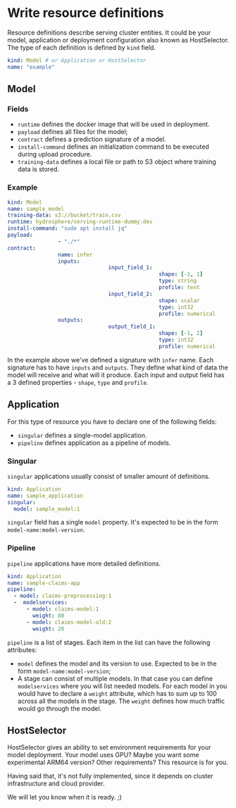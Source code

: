 # Write resource definitions

Resource definitions describe serving cluster entities.
It could be your model, application or deployment configuration also known as HostSelector.
The type of each definition is defined by `kind` field. 

```yaml
kind: Model # or Application or HostSelector
name: "example"
```

## Model

### Fields

- `runtime` defines the docker image that will be used in deployment.
- `payload` defines all files for the model;
- `contract` defines a prediction signature of a model.
- `install-command` defines an initialization command to be executed during upload procedure.
- `training-data` defines a local file or path to S3 object where training data is stored.

### Example

```yaml
kind: Model
name: sample_model
training-data: s3://bucket/train.csv
runtime: hydrosphere/serving-runtime-dummy:dev
install-command: "sudo apt install jq" 
payload: 
				- "./*"
contract:
				name: infer
				inputs:
								input_field_1:
												shape: [-1, 1]
												type: string
												profile: text
								input_field_2:
												shape: scalar
												type: int32
												profile: numerical
				outputs: 
								output_field_1:
												shape: [-1, 2]
												type: int32 
												profile: numerical
```

In the example above we've defined a signature with `infer` name. 
Each signature has to have `inputs` and `outputs`. 
They define what kind of data the model will receive and what will it produce. 
Each input and output field has a 3 defined properties - `shape`, `type` and `profile`. 


## Application

For this type of resource you have to declare one of the following fields:

- `singular` defines a single-model application. 
- `pipeline` defines application as a pipeline of models.  

### Singular

`singular` applications usually consist of smaller amount of definitions. 

```yaml
kind: Application
name: sample_application
singular:
  model: sample_model:1
```

`singular` field has a single `model` property. It's expected to be in the form `model-name:model-version`.

### Pipeline

`pipeline` applications have more detailed definitions.

```yaml
kind: Application
name: sample-claims-app
pipeline:
  - model: claims-preprocessing:1
  -  modelservices:
      - model: claims-model:1
        weight: 80
      - model: claims-model-old:2
        weight: 20
```

`pipeline` is a list of stages. Each item in the list can have the following attributes:
- `model` defines the model and its version to use. Expected to be in the form `model-name:model-version`;
- A stage can consist of multiple models. In that case you can define `modelservices` where you will list needed models. For each model in you would have to declare a `weight` attribute, which has to sum up to 100 across all the models in the stage. The `weight` defines how much traffic would go through the model.


## HostSelector

HostSelector gives an ability to set environment requirements for your model deployment.
Your model uses GPU? Maybe you want some experimental ARM64 version? Other requirements?
This resource is for you.

Having said that, it's not fully implemented, since it depends on 
cluster infrastructure and cloud provider.

We will let you know when it is ready. ;)
